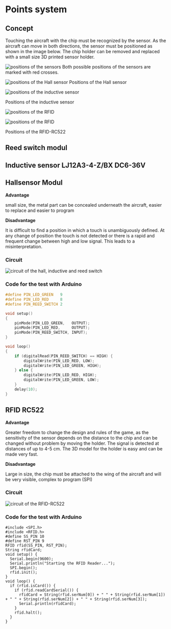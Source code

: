 # **Points system**

## **Concept**

Touching the aircraft with the chip must be recognized by the sensor. As the aircraft can move in both directions, the sensor must be positioned as shown in the image below. The chip holder can be removed and replaced with a small size 3D printed sensor holder.

![positions of the sensors](pictures/position.png)
Both possible positions of the sensors are marked with red crosses.

![positions of the Hall sensor](pictures/hallsensor.jpeg)
Positions of the Hall sensor

![positions of the inductive sensor](pictures/induktiver.jpeg)

Positions of the inductive sensor

![positions of the RFID](pictures/rfid1.jpeg)

![positions of the RFID](pictures/rfid2.jpeg)

Positions of the RFID-RC522


## Reed switch modul

## Inductive sensor LJ12A3-4-Z/BX DC6-36V

## Hallsensor Modul

**Advantage**

small size, the metal part can be concealed underneath the aircraft, easier to replace and easier to program

**Disadvantage**

It is difficult to find a position in which a touch is unambiguously defined. At any change of position the touch is not detected or there is a rapid and frequent change between high and low signal. This leads to a misinterpretation.

### **Circuit**

![circuit of the hall, inductive and reed switch](pictures/hall_circuit.png)

### **Code for the test with Arduino**

```c
#define PIN_LED_GREEN   9
#define PIN_LED_RED     8
#define PIN_REED_SWITCH 2

void setup()
{
    pinMode(PIN_LED_GREEN,   OUTPUT);
    pinMode(PIN_LED_RED,     OUTPUT);
    pinMode(PIN_REED_SWITCH, INPUT);
}

void loop()
{
    if (digitalRead(PIN_REED_SWITCH) == HIGH) {
        digitalWrite(PIN_LED_RED, LOW);
        digitalWrite(PIN_LED_GREEN, HIGH);
    } else {
        digitalWrite(PIN_LED_RED, HIGH);
        digitalWrite(PIN_LED_GREEN, LOW);
    }
    delay(10);
}
```

## RFID RC522
**Advantage**

Greater freedom to change the design and rules of the game, as the sensitivity of the sensor depends on the distance to the chip and can be changed without problem by moving the holder. The signal is detected at distances of up to 4-5 cm. The 3D model for the holder is easy and can be made very fast.


**Disadvantage**

Large in size, the chip must be attached to the wing of the aircraft and will be very visible, complex to program (SPI)

### **Circuit** 

![circuit of the RFID-RC522](pictures/rfid_circuit.png)

### **Code for the test with Arduino** 
```
#include <SPI.h>
#include <RFID.h>
#define SS_PIN 10
#define RST_PIN 9
RFID rfid(SS_PIN, RST_PIN);
String rfidCard;
void setup() {
  Serial.begin(9600);
  Serial.println("Starting the RFID Reader...");
  SPI.begin();
  rfid.init();
}
void loop() {
  if (rfid.isCard()) {
    if (rfid.readCardSerial()) {
      rfidCard = String(rfid.serNum[0]) + " " + String(rfid.serNum[1]) + " " + String(rfid.serNum[2]) + " " + String(rfid.serNum[3]);
      Serial.println(rfidCard);
    }
    rfid.halt();
  }
}
```